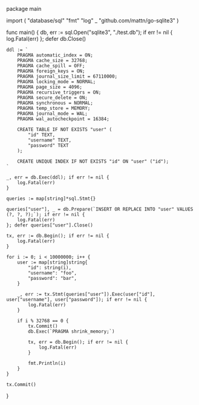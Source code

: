 package main

import (
    "database/sql"
    "fmt"
    "log"
    _ "github.com/mattn/go-sqlite3"
)

func main() {
    db, err := sql.Open("sqlite3", "./test.db"); if err != nil {
        log.Fatal(err)
    }; defer db.Close()

    ddl := `
        PRAGMA automatic_index = ON;
        PRAGMA cache_size = 32768;
        PRAGMA cache_spill = OFF;
        PRAGMA foreign_keys = ON;
        PRAGMA journal_size_limit = 67110000;
        PRAGMA locking_mode = NORMAL;
        PRAGMA page_size = 4096;
        PRAGMA recursive_triggers = ON;
        PRAGMA secure_delete = ON;
        PRAGMA synchronous = NORMAL;
        PRAGMA temp_store = MEMORY;
        PRAGMA journal_mode = WAL;
        PRAGMA wal_autocheckpoint = 16384;

        CREATE TABLE IF NOT EXISTS "user" (
            "id" TEXT,
            "username" TEXT,
            "password" TEXT
        );

        CREATE UNIQUE INDEX IF NOT EXISTS "id" ON "user" ("id");
    `

    _, err = db.Exec(ddl); if err != nil {
        log.Fatal(err)
    }

    queries := map[string]*sql.Stmt{}

    queries["user"], _ = db.Prepare(`INSERT OR REPLACE INTO "user" VALUES (?, ?, ?);`); if err != nil {
        log.Fatal(err)
    }; defer queries["user"].Close()

    tx, err := db.Begin(); if err != nil {
        log.Fatal(err)
    }

    for i := 0; i < 10000000; i++ {
        user := map[string]string{
            "id": string(i),
            "username": "foo",
            "password": "bar",
        }

        _, err := tx.Stmt(queries["user"]).Exec(user["id"], user["username"], user["password"]); if err != nil {
            log.Fatal(err)
        }

        if i % 32768 == 0 {
            tx.Commit()
            db.Exec(`PRAGMA shrink_memory;`)

            tx, err = db.Begin(); if err != nil {
                log.Fatal(err)
            }

            fmt.Println(i)
        }
    }

    tx.Commit()
}
